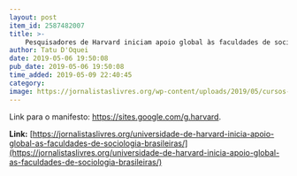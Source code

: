 ```yaml
---
layout: post
item_id: 2587482007
title: >-
    Pesquisadores de Harvard iniciam apoio global às faculdades de sociologia brasileiras
author: Tatu D'Oquei
date: 2019-05-06 19:50:08
pub_date: 2019-05-06 19:50:08
time_added: 2019-05-09 22:40:45
category: 
image: https://jornalistaslivres.org/wp-content/uploads/2019/05/cursos-online-harvard-1500386218983.jpg
---
```


Link para o manifesto: https://sites.google.com/g.harvard.

**Link:** [https://jornalistaslivres.org/universidade-de-harvard-inicia-apoio-global-as-faculdades-de-sociologia-brasileiras/](https://jornalistaslivres.org/universidade-de-harvard-inicia-apoio-global-as-faculdades-de-sociologia-brasileiras/)

